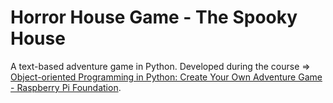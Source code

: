 # Horror House Game - The Spooky House

A text-based adventure game in Python. Developed during the course => [Object-oriented Programming in Python: Create Your Own Adventure Game - Raspberry Pi Foundation](https://www.futurelearn.com/courses/object-oriented-principles/).

